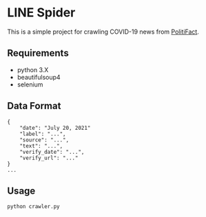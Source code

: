 # LINE Spider

This is a simple project for crawling COVID-19 news from [PolitiFact](https://www.politifact.com).

## Requirements

* python 3.X
* beautifulsoup4
* selenium

## Data Format

```
{
    "date": "July 20, 2021"
    "label": "...",
    "source": "...",
    "text": "...",
    "verify_date": "...",
    "verify_url": "..."
}
...
```

## Usage

```
python crawler.py
```